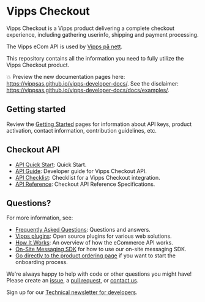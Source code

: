 <!-- START_METADATA
---
title: Introduction
sidebar_position: 1
---
END_METADATA -->

# Vipps Checkout

Vipps Checkout is a Vipps product delivering a complete checkout experience, including gathering userinfo, shipping and payment processing.

The Vipps eCom API is used by [Vipps på nett](https://vipps.no/produkter-og-tjenester/bedrift/ta-betalt-paa-nett/ta-betalt-paa-nett/).

This repository contains all the information you need to fully utilize the Vipps Checkout product.

<!-- START_COMMENT -->

💥 Preview the new documentation pages here: <https://vippsas.github.io/vipps-developer-docs/>.
See the disclaimer: <https://vippsas.github.io/vipps-developer-docs/docs/examples/>.

<!-- END_COMMENT -->

## Getting started

Review the [Getting Started](https://github.com/vippsas/vipps-developers/blob/master/vipps-getting-started.md) pages for information about API keys, product activation, contact information, contribution guidelines, etc.

## Checkout API

* [API Quick Start](vipps-checkout-api-quick-start.md): Quick Start.
* [API Guide](vipps-checkout-api.md): Developer guide for Vipps Checkout API.
* [API Checklist](vipps-checkout-api-checklist.md): Checklist for a Vipps Checkout integration.
* [API Reference](https://vippsas.github.io/vipps-developer-docs/api/checkout): Checkout API Reference Specifications.

## Questions?

For more information, see:

* [Frequently Asked Questions](vipps-checkout-api-faq.md): Questions and answers.
* [Vipps plugins](https://github.com/vippsas/vipps-plugins): Open source plugins for various web solutions.
* [How It Works](https://github.com/vippsas/vipps-ecom-api/blob/master/vipps-ecom-api-howitworks.md): An overview of how the eCommerce API works.
* [On-Site Messaging SDK](vipps-checkout-on-site-messaging.md) for how to use our on-site messaging SDK.
* [Go directly to the product ordering page](https://portal.vipps.no/register/vippscheckout) if you want to start the onboarding process.

We're always happy to help with code or other questions you might have!
Please create an [issue](https://github.com/vippsas/vipps-checkout-api/issues),
a [pull request](https://github.com/vippsas/vipps-checkout-api/pulls),
or [contact us](https://github.com/vippsas/vipps-developers/blob/master/contact.md).

Sign up for our [Technical newsletter for developers](https://github.com/vippsas/vipps-developers/tree/master/newsletters).
